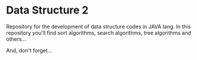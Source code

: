 # Data Structure 2
Repository for the development of data structure codes in JAVA lang.
In this repository you'll find sort algorithms, search algorithms, tree algorithms and others...

And, don't forget...


 
